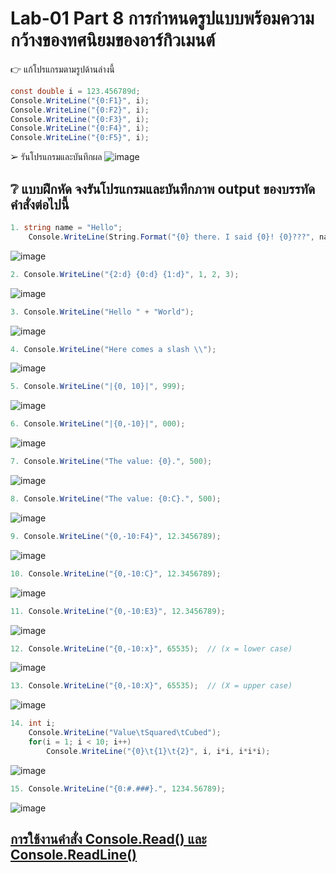 # Lab-01  Part 8  การกำหนดรูปแบบพร้อมความกว้างของทศนิยมของอาร์กิวเมนต์

👉 แก้โปรแกรมตามรูปด้านล่างนี้
```csharp
const double i = 123.456789d;
Console.WriteLine("{0:F1}", i);
Console.WriteLine("{0:F2}", i);
Console.WriteLine("{0:F3}", i);
Console.WriteLine("{0:F4}", i);
Console.WriteLine("{0:F5}", i);
```
➢ รันโปรแกรมและบันทึกผล
![image](https://user-images.githubusercontent.com/116150760/232725285-7f17dc99-3f15-4aff-b4ea-97dad4411b86.png)


## ❔ แบบฝึกหัด จงรันโปรแกรมและบันทึกภาพ output ของบรรทัดคำสั่งต่อไปนี้

``` csharp
1. string name = "Hello";
    Console.WriteLine(String.Format("{0} there. I said {0}! {0}???", name));
```
![image](https://user-images.githubusercontent.com/116150760/232725543-d932289b-f5ab-4fb1-a248-9b44d3a3b670.png)

``` csharp
2. Console.WriteLine("{2:d} {0:d} {1:d}", 1, 2, 3);
```
![image](https://user-images.githubusercontent.com/116150760/232725817-e1675e8e-b480-4ae6-b230-9cac080767ef.png)

``` csharp
3. Console.WriteLine("Hello " + "World");
```
![image](https://user-images.githubusercontent.com/116150760/232725964-fba45be0-e17e-4997-bd28-79b0d9b4fc17.png)

``` csharp
4. Console.WriteLine("Here comes a slash \\");
```
![image](https://user-images.githubusercontent.com/116150760/232726078-3094946e-0928-43e7-9540-607e9ad4034b.png)

``` csharp
5. Console.WriteLine("|{0, 10}|", 999);
```
![image](https://user-images.githubusercontent.com/116150760/232726247-9c6f0f6f-0a1d-4085-95d3-ab8fd44a18d9.png)

``` csharp
6. Console.WriteLine("|{0,-10}|", 000);
```
![image](https://user-images.githubusercontent.com/116150760/232726321-98ec014e-9148-46a9-9ed6-8457a41349be.png)

``` csharp
7. Console.WriteLine("The value: {0}.", 500);
```
![image](https://user-images.githubusercontent.com/116150760/232726503-b6960118-dab5-4f96-b0a3-de1d90c65e59.png)

``` csharp
8. Console.WriteLine("The value: {0:C}.", 500);
```
![image](https://user-images.githubusercontent.com/116150760/232726598-328cf69f-87a7-449d-a68a-df8e31e68d62.png)

``` csharp
9. Console.WriteLine("{0,-10:F4}", 12.3456789);
```
![image](https://user-images.githubusercontent.com/116150760/232726762-3d8404d8-05dd-4247-b98a-10ca910af4bb.png)

``` csharp
10. Console.WriteLine("{0,-10:C}", 12.3456789);
```
![image](https://user-images.githubusercontent.com/116150760/232726900-e90dc519-a78d-4eec-9441-66e24fbc0a52.png)

``` csharp
11. Console.WriteLine("{0,-10:E3}", 12.3456789);
```
![image](https://user-images.githubusercontent.com/116150760/232727090-d550af7f-48ec-44c4-ab6b-3be2755e4987.png)

``` csharp
12. Console.WriteLine("{0,-10:x}", 65535);  // (x = lower case)
```
![image](https://user-images.githubusercontent.com/116150760/232727174-4ba9b8f6-7be1-4d3b-a3b7-9bcf372322ba.png)

``` csharp
13. Console.WriteLine("{0,-10:X}", 65535);  // (X = upper case)
```
![image](https://user-images.githubusercontent.com/116150760/232727316-ade3a4f9-d2ee-42a0-b1ea-5a9d05456050.png)

``` csharp
14. int i;
    Console.WriteLine("Value\tSquared\tCubed");
    for(i = 1; i < 10; i++)
        Console.WriteLine("{0}\t{1}\t{2}", i, i*i, i*i*i);
```
![image](https://user-images.githubusercontent.com/116150760/232727399-34a347e7-2f81-4d46-b2a9-8a5811f1b374.png)

``` csharp
15. Console.WriteLine("{0:#.###}.", 1234.56789);
```
![image](https://user-images.githubusercontent.com/116150760/232727487-ea340c59-08da-48d0-a14b-be336c9939d5.png)



## [การใช้งานคำสั่ง Console.Read() และ Console.ReadLine()](./Lab-01-part-9-12.md)
